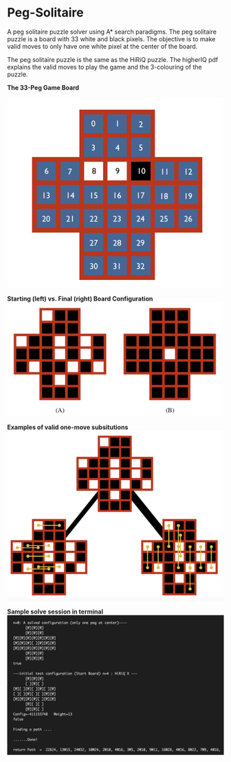 # Peg-Solitaire
A peg solitaire puzzle solver using A* search paradigms. The peg solitaire puzzle is a board with 33 white and black pixels. The objective is to make valid moves to only have one white pixel at the center of the board.

The peg solitaire puzzle is the same as the HiRiQ puzzle. The higherIQ pdf explains the valid moves to play the game and the 3-colouring of the puzzle.


**The 33-Peg Game Board**

![](./Sample/Board.png)

**Starting (left) vs. Final (right) Board Configuration**
![](./Sample/SampleSolve.png)

**Examples of valid one-move subsitutions**
![](./Sample/ValidSubs.png)

**Sample solve session in terminal**
![](./Sample/Terminal.png)
